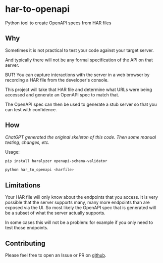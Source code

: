 # har-to-openapi
Python tool to create OpenAPI specs from HAR files

## Why

Sometimes it is not practical to test your code against your target server.

And typically there will not be any formal specification of the API on that server.

BUT! You can capture interactions with the server in a web browser by recording a HAR file from the developer's console.

This project will take that HAR file and determine what URLs were being accessed and generate an OpenAPI spec to match that.

The OpenAPI spec can then be used to generate a stub server so that you can test with confidence.

## How

_ChatGPT generated the original skeleton of this code. Then some manual testing, changes, etc._

Usage:

```bash
pip install haralyzer openapi-schema-validator

python har_to_openapi <harfile>
```

## Limitations

Your HAR file will only know about the endpoints that you access. It is very possible that the server supports many, many more endpoints than are exposed via the UI. So most likely the OpenAPI spec that is generated will be a subset of what the server actually supports.

In some cases this will not be a problem: for example if you only need to test those endpoints.

## Contributing

Please feel free to open an Issue or PR on [github](https://github.com/nloadholtes/har-to-openapi).

